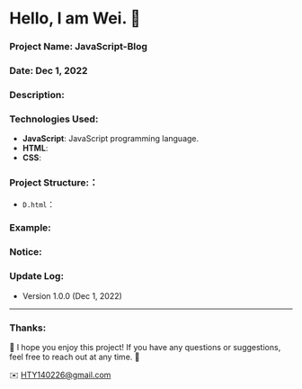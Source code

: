 Hello, I am Wei. 📎
======

### Project Name: JavaScript-Blog

### Date:  Dec 1, 2022

### Description:

### Technologies Used:
- **JavaScript**: JavaScript programming language.
- **HTML**:
- **CSS**: 

### Project Structure:：
- `D.html`：

### Example:


### Notice:


### Update Log:
- Version 1.0.0 (Dec 1, 2022)

***
### Thanks:

📎 I hope you enjoy this project! If you have any questions or suggestions, feel free to reach out at any time. 📎

✉️ HTY140226@gmail.com

